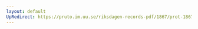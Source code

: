```yaml
---
layout: default
UpRedirect: https://pruto.im.uu.se/riksdagen-records-pdf/1867/prot-1867--ak--130/prot-1867--ak--130_014.pdf
---
```

